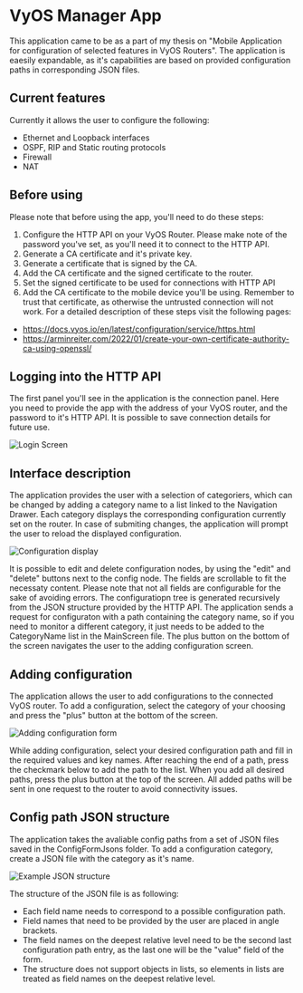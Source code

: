 # VyOS Manager App
This application came to be as a part of my thesis on "Mobile Application for configuration of selected features in VyOS Routers".
The application is eaesily expandable, as it's capabilities are based on provided configuration paths in corresponding JSON files.
## Current features
Currently it allows the user to configure the following:
- Ethernet and Loopback interfaces
- OSPF, RIP and Static routing protocols
- Firewall
- NAT
## Before using
Please note that before using the app, you'll need to do these steps:
1. Configure the HTTP API on your VyOS Router. Please make note of the password you've set, as you'll need it to connect to the HTTP API.
2. Generate a CA certificate and it's private key.
3. Generate a certificate that is signed by the CA.
4. Add the CA certificate and the signed certificate to the router.
5. Set the signed certificate to be used for connections with HTTP API
6. Add the CA certificate to the mobile device you'll be using. Remember to trust that certificate, as otherwise the untrusted connection will not work.
For a detailed description of these steps visit the following pages:
- https://docs.vyos.io/en/latest/configuration/service/https.html
- https://arminreiter.com/2022/01/create-your-own-certificate-authority-ca-using-openssl/
## Logging into the HTTP API
The first panel you'll see in the application is the connection panel.
Here you need to provide the app with the address of your VyOS router, and the password to it's HTTP API.
It is possible to save connection details for future use.

![Login Screen](https://github.com/JamJestSimon/VyOSManager/assets/50449327/01dc1372-d455-4f47-a5d7-8622dd36f377)

## Interface description
The application provides the user with a selection of categoriers, which can be changed by adding a category name to a list linked to the Navigation Drawer.
Each category displays the corresponding configuration currently set on the router. In case of submiting changes, the application will prompt the user to reload the displayed configuration.

![Configuration display](https://github.com/JamJestSimon/VyOSManager/assets/50449327/681d18a0-6cd8-4b31-8996-54d99f465df0)

It is possible to edit and delete configuration nodes, by using the "edit" and "delete" buttons next to the config node. The fields are scrollable to fit the necessaty content. Please note that not all fields are configurable for the sake of avoiding errors.
The configuratiopn tree is generated recursively from the JSON structure provided by the HTTP API. The application sends a request for configuraton with a path containing the category name, so if you need to monitor a different category, it just needs to be added to the CategoryName list in the MainScreen file.
The plus button on the bottom of the screen navigates the user to the adding configuration screen.
## Adding configuration
The application allows the user to add configurations to the connected VyOS router.
To add a configuration, select the category of your choosing and press the "plus" button at the bottom of the screen.

![Adding configuration form](https://github.com/JamJestSimon/VyOSManager/assets/50449327/abe85711-2429-41f8-a97f-9e284fb638e9)

While adding configuration, select your desired configuration path and fill in the required values and key names.
After reaching the end of a path, press the checkmark below to add the path to the list.
When you add all desired paths, press the plus button at the top of the screen. All added paths will be sent in one request to the router to avoid connectivity issues.
## Config path JSON structure
The application takes the avaliable config paths from a set of JSON files saved in the ConfigFormJsons folder.
To add a configuration category, create a JSON file with the category as it's name.

![Example JSON structure](https://github.com/JamJestSimon/VyOSManager/assets/50449327/05ae1ac8-66cd-4b31-a4ec-39df2411ed5d)

The structure of the JSON file is as following:
- Each field name needs to correspond to a possible configuration path.
- Field names that need to be provided by the user are placed in angle brackets.
- The field names on the deepest relative level need to be the second last configuration path entry, as the last one will be the "value" field of the form.
- The structure does not support objects in lists, so elements in lists are treated as field names on the deepest relative level.

